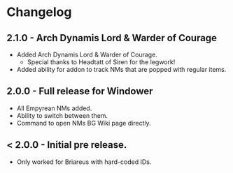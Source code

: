 # Changelog

## 2.1.0 - Arch Dynamis Lord & Warder of Courage
* Added Arch Dynamis Lord & Warder of Courage.
  * Special thanks to Headtatt of Siren for the legwork!
* Added ability for addon to track NMs that are popped with regular items.

## 2.0.0 - Full release for Windower
* All Empyrean NMs added.
* Ability to switch between them.
* Command to open NMs BG Wiki page directly.

## < 2.0.0 - Initial pre release.
* Only worked for Briareus with hard-coded IDs.
